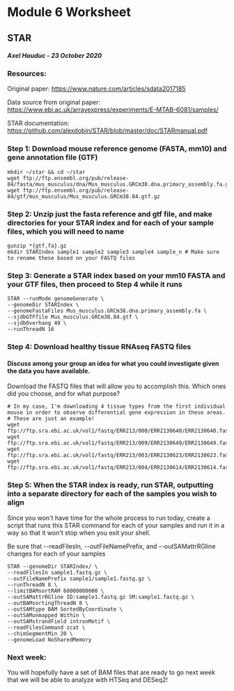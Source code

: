 # Module 6 Worksheet
## STAR
#### *Axel Hauduc - 23 October 2020*

### Resources:
Original paper: https://www.nature.com/articles/sdata2017185

Data source from original paper: https://www.ebi.ac.uk/arrayexpress/experiments/E-MTAB-6081/samples/

STAR documentation: https://github.com/alexdobin/STAR/blob/master/doc/STARmanual.pdf

### Step 1: Download mouse reference genome (FASTA, mm10) and gene annotation file (GTF)
```
mkdir ~/star && cd ~/star
wget ftp://ftp.ensembl.org/pub/release-84/fasta/mus_musculus/dna/Mus_musculus.GRCm38.dna.primary_assembly.fa.gz
wget ftp://ftp.ensembl.org/pub/release-84/gtf/mus_musculus/Mus_musculus.GRCm38.84.gtf.gz
```

### Step 2: Unzip just the fasta reference and gtf file, and make directories for your STAR index and for each of your sample files, which you will need to name
```
gunzip *{gtf,fa}.gz
mkdir STARIndex sample1 sample2 sample3 sample4 sample_n # Make sure to rename these based on your FASTQ files
```

### Step 3: Generate a STAR index based on your mm10 FASTA and your GTF files, **then proceed to Step 4 while it runs**
```
STAR --runMode genomeGenerate \
--genomeDir STARIndex \
--genomeFastaFiles Mus_musculus.GRCm38.dna.primary_assembly.fa \
--sjdbGTFfile Mus_musculus.GRCm38.84.gtf \
--sjdbOverhang 49 \
--runThreadN 16
```

### Step 4: Download healthy tissue RNAseq FASTQ files
#### Discuss among your group an idea for what you could investigate given the data you have available.
Download the FASTQ files that will allow you to accomplish this. Which ones did you choose, and for what purpose?
```
# In my case, I'm downloading 4 tissue types from the first individual mouse in order to observe differential gene expression in these areas.
# These are just an example! 
wget ftp://ftp.sra.ebi.ac.uk/vol1/fastq/ERR213/000/ERR2130640/ERR2130640.fastq.gz
wget ftp://ftp.sra.ebi.ac.uk/vol1/fastq/ERR213/009/ERR2130649/ERR2130649.fastq.gz
wget ftp://ftp.sra.ebi.ac.uk/vol1/fastq/ERR213/003/ERR2130623/ERR2130623.fastq.gz
wget ftp://ftp.sra.ebi.ac.uk/vol1/fastq/ERR213/004/ERR2130614/ERR2130614.fastq.gz
```

### Step 5: When the STAR index is ready, run STAR, outputting into a separate directory for each of the samples you wish to align
Since you won't have time for the whole process to run today, create a script that runs this STAR command for each of your samples and run it in a way so that it won't stop when you exit your shell.

Be sure that --readFilesIn, --outFileNamePrefix, and --outSAMattrRGline changes for each of your samples
```
STAR --genomeDir STARIndex/ \
--readFilesIn sample1.fastq.gz \
--outFileNamePrefix sample1/sample1.fastq.gz \
--runThreadN 8 \
--limitBAMsortRAM 60000000000 \
--outSAMattrRGline ID:sample1.fastq.gz SM:sample1.fastq.gz \
--outBAMsortingThreadN 8 \
--outSAMtype BAM SortedByCoordinate \
--outSAMunmapped Within \
--outSAMstrandField intronMotif \
--readFilesCommand zcat \
--chimSegmentMin 20 \
--genomeLoad NoSharedMemory
```

### Next week:
You will hopefully have a set of BAM files that are ready to go next week that we will be able to analyze with HTSeq and DESeq2!

